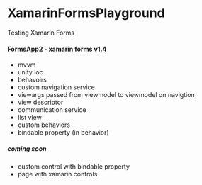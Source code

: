 # XamarinFormsPlayground
Testing Xamarin Forms

#### FormsApp2 - xamarin forms v1.4
* mvvm
* unity ioc
* behavoirs
* custom navigation service
* viewargs passed from viewmodel to viewmodel on navigtion 
* view descriptor
* communication service
* list view
* custom behaviors
* bindable property (in behavior)

##### coming soon
 * custom control with bindable property
 * page with xamarin controls
